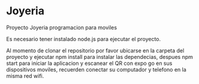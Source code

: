 # Joyeria
Proyecto Joyeria programacion para moviles

Es necesario tener instalado node.js para ejecutar el proyecto.

Al momento de clonar el repositorio por favor ubicarse en la carpeta del proyecto y ejecutar npm install para instalar las dependecias, despues npm start para iniciar la aplicacion y escanear el QR con expo go en sus dispositivos moviles, recuerden conectar su computador y telefono en la misma red wifi.
